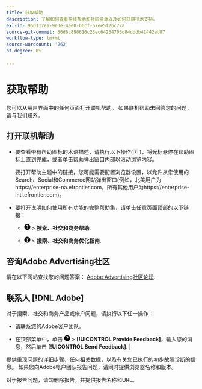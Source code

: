 ```yaml
---
title: 获取帮助
description: 了解如何查看在线帮助和社区资源以及如何获得技术支持。
exl-id: 956117ea-9e3e-4ee0-b6cf-67ee5f2bc77a
source-git-commit: 56d6c890616c23ec64234705d84dddb41442eb87
workflow-type: tm+mt
source-wordcount: '262'
ht-degree: 0%

---
```


# 获取帮助

您可以从用户界面中的任何页面打开联机帮助。 如果联机帮助未回答您的问题，请与我们联系。

## 打开联机帮助

* 要查看带有帮助图标的术语描述，请执行以下操作(![“帮助”图标](/help/search-social-commerce/assets/help-field.png "“帮助”图标") )，将光标悬停在帮助图标上直到完成，或者单击帮助弹出窗口内部以滚动浏览内容。

  要打开帮助主题中的链接，您可能需要配置浏览器设置，以允许从您使用的Search、Social和Commerce网站弹出窗口(例如，北美用户为https://enterprise-na.efrontier.com，所有其他用户为https://enterprise-intl.efrontier.com)。

* 要打开说明如何使用所有功能的完整帮助集，请单击任意页面顶部的以下链接：

   * ![帮助](/help/search-social-commerce/assets/help-main-menu.png "帮助") > **搜索、社交和商务帮助**.

   * ![帮助](/help/search-social-commerce/assets/help-main-menu.png "帮助") > **搜索、社交和商务优化指南**.

## 咨询Adobe Advertising社区

请在以下网站查找您的问题答案： [Adobe Advertising社区论坛](https://experienceleaguecommunities.adobe.com/t5/adobe-advertising-cloud/ct-p/adobe-advertising-cloud-community).

## 联系人 [!DNL Adobe]

对于搜索、社交和商务产品或帐户问题，请执行以下任一操作：

* 请联系您的Adobe客户团队。

* 在顶部菜单中，单击 ![帮助](/help/search-social-commerce/assets/help-main-menu.png "帮助") > **[!UICONTROL Provide Feedback]**，输入您的消息，然后单击 **[!UICONTROL Send Feedback]**. |

提供重现问题的详细步骤、任何相关数据，以及有关您已执行的初步故障诊断的信息。 如果您向Adobe帐户团队报告问题，请同时提供浏览器名称和版本。

对于报告问题，请勿删除报告，并提供报告名称和URL。
